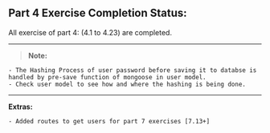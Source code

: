 ## Part 4 Exercise Completion Status:

All exercise of part 4: (4.1 to 4.23) are completed.

---

> **Note:**

    - The Hashing Process of user password before saving it to databse is handled by pre-save function of mongoose in user model.
    - Check user model to see how and where the hashing is being done.

---

**Extras:**

    - Added routes to get users for part 7 exercises [7.13+]
